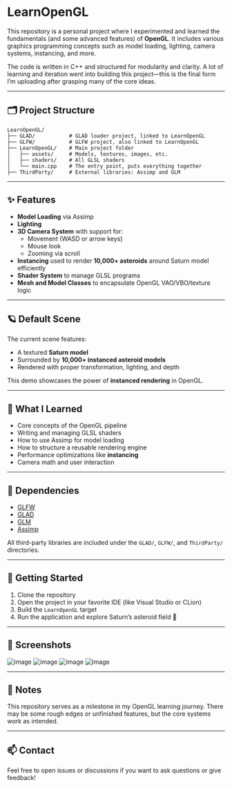 # LearnOpenGL

This repository is a personal project where I experimented and learned the fundamentals (and some advanced features) of **OpenGL**. It includes various graphics programming concepts such as model loading, lighting, camera systems, instancing, and more.

The code is written in C++ and structured for modularity and clarity. A lot of learning and iteration went into building this project—this is the final form I’m uploading after grasping many of the core ideas.

---

## 🗂️ Project Structure

```
LearnOpenGL/
├── GLAD/           # GLAD loader project, linked to LearnOpenGL  
├── GLFW/           # GLFW project, also linked to LearnOpenGL  
├── LearnOpenGL/    # Main project folder  
│   ├── assets/     # Models, textures, images, etc.  
│   ├── shaders/    # All GLSL shaders  
│   └── main.cpp    # The entry point, puts everything together  
├── ThirdParty/     # External libraries: Assimp and GLM  
```

---

## ✨ Features

- **Model Loading** via Assimp  
- **Lighting**
- **3D Camera System** with support for:
  - Movement (WASD or arrow keys)
  - Mouse look
  - Zooming via scroll
- **Instancing** used to render **10,000+ asteroids** around Saturn model efficiently  
- **Shader System** to manage GLSL programs  
- **Mesh and Model Classes** to encapsulate OpenGL VAO/VBO/texture logic  

---

## 🪐 Default Scene

The current scene features:  
- A textured **Saturn model**  
- Surrounded by **10,000+ instanced asteroid models**  
- Rendered with proper transformation, lighting, and depth  

This demo showcases the power of **instanced rendering** in OpenGL.

---

## 🧠 What I Learned

- Core concepts of the OpenGL pipeline  
- Writing and managing GLSL shaders  
- How to use Assimp for model loading  
- How to structure a reusable rendering engine  
- Performance optimizations like **instancing**  
- Camera math and user interaction  

---

## 🔧 Dependencies

- [GLFW](https://www.glfw.org/)  
- [GLAD](https://glad.dav1d.de/)  
- [GLM](https://github.com/g-truc/glm)  
- [Assimp](https://github.com/assimp/assimp)  

All third-party libraries are included under the `GLAD/`, `GLFW/`, and `ThirdParty/` directories.

---

## 🚀 Getting Started

1. Clone the repository  
2. Open the project in your favorite IDE (like Visual Studio or CLion)  
3. Build the `LearnOpenGL` target  
4. Run the application and explore Saturn’s asteroid field 🚀  

---

## 📸 Screenshots

![image](https://github.com/user-attachments/assets/a390d51f-ffe5-4372-a05b-a64c3143685d)
![image](https://github.com/user-attachments/assets/e551a3cb-fd7c-425d-ac85-b182e4f069de)
![image](https://github.com/user-attachments/assets/3671d094-13e0-41fe-a6f4-8e97f94a83fe)
![image](https://github.com/user-attachments/assets/cf01a684-f490-48b3-b9b8-f3b30719d8d1)

---

## 📌 Notes

This repository serves as a milestone in my OpenGL learning journey. There may be some rough edges or unfinished features, but the core systems work as intended.

---

## 📫 Contact

Feel free to open issues or discussions if you want to ask questions or give feedback!
